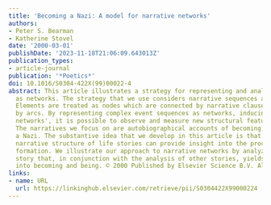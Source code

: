 ```yaml
---
title: 'Becoming a Nazi: A model for narrative networks'
authors:
- Peter S. Bearman
- Katherine Stovel
date: '2000-03-01'
publishDate: '2023-11-18T21:06:09.643013Z'
publication_types:
- article-journal
publication: '*Poetics*'
doi: 10.1016/S0304-422X(99)00022-4
abstract: This article illustrates a strategy for representing and analyzing narratives
  as networks. The strategy that we use considers narrative sequences as networks.
  Elements are treated as nodes which are connected by narrative clauses, represented
  by arcs. By representing complex event sequences as networks, inducing 'narrative
  networks', it is possible to observe and measure new structural features of narratives.
  The narratives we focus on are autobiographical accounts of becoming, and being,
  a Nazi. The substantive idea that we develop in this article is that the observable
  narrative structure of life stories can provide insight into the process of identity
  formation. We illustrate our approach to narrative networks by analyzing a single
  story that, in conjunction with the analysis of other stories, yields a set of insights
  into becoming and being. © 2000 Published by Elsevier Science B.V. All rights reserved.
links:
- name: URL
  url: https://linkinghub.elsevier.com/retrieve/pii/S0304422X99000224
---
```

